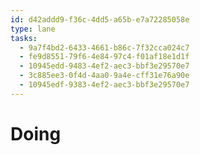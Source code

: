 ```yaml
---
id: d42addd9-f36c-4dd5-a65b-e7a72285058e
type: lane
tasks:
  - 9a7f4bd2-6433-4661-b86c-7f32cca024c7
  - fe9d8551-79f6-4e84-97c4-f01af18e1d1f
  - 10945edd-9483-4ef2-aec3-bbf3e29570e7
  - 3c885ee3-0f4d-4aa0-9a4e-cff31e76a90e
  - 10945edf-9383-4ef2-aec3-bbf3e29570e7
---
```


# Doing

